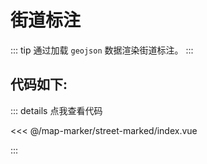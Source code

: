 <script setup>
import Map from './index.vue'
</script>
# 街道标注

::: tip
通过加载 `geojson` 数据渲染街道标注。
:::

<Map />

## 代码如下:

::: details 点我查看代码

<<< @/map-marker/street-marked/index.vue

:::

